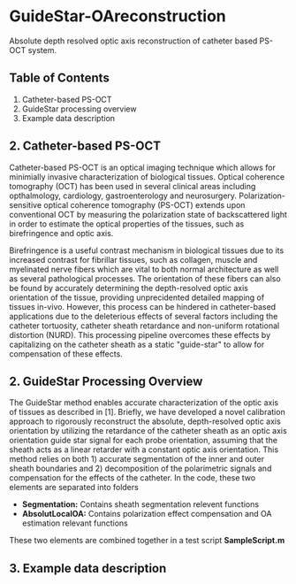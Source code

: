 # GuideStar-OAreconstruction
Absolute depth resolved optic axis reconstruction of catheter based PS-OCT system.

## Table of Contents
1. Catheter-based PS-OCT
2. GuideStar processing overview
3. Example data description

## 2.  Catheter-based PS-OCT
Catheter-based PS-OCT is an optical imaging technique which allows for minimially invasive characterization of biological tissues. Optical coherence tomography (OCT) has been used in several clinical areas including opthalmology, cardiology, gastroenterology and neurosurgery. Polarization-sensitive optical coherence tomography (PS-OCT) extends upon conventional OCT by measuring the polarization state of backscattered light in order to estimate the optical properties of the tissues, such as birefringence and optic axis. 

Birefringence is a useful contrast mechanism in biological tissues due to its increased contrast for fibrillar tissues, such as collagen, muscle and myelinated nerve fibers which are vital to both normal architecture as well as several pathological processes. The orientation of these fibers can also be found by accurately determining the depth-resolved optic axis orientation of the tissue, providing unprecidented detailed mapping of tissues in-vivo. However, this process can be hindered in catheter-based applications due to the deleterious effects of several factors including the catheter tortuosity, catheter sheath retardance and non-uniform rotational distortion (NURD). This processing pipeline overcomes these effects by capitalizing on the catheter sheath as a static "guide-star" to allow for compensation of these effects.

## 2. GuideStar Processing Overview
The GuideStar method enables accurate characterization of the optic axis of tissues as described in [1]. Briefly, we have developed a novel calibration approach to rigorously reconstruct the absolute, depth-resolved optic axis orientation by utilizing the retardance of the catheter sheath as an optic axis orientation guide star signal for each probe orientation, assuming that the sheath acts as a linear retarder with a constant optic axis orientation. This method relies on both 1) accurate segmentation of the inner and outer sheath boundaries and 2) decomposition of the polarimetric signals and compensation for the effects of the catheter. In the code, these two elements are separated into folders

- **Segmentation:** Contains sheath segmentation relevent functions
- **AbsolutLocalOA:** Contains polarization effect compensation and OA estimation relevant functions

These two elements are combined together in a test script **SampleScript.m**

## 3. Example data description

